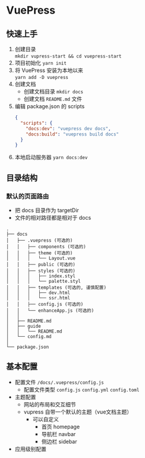 # VuePress

## 快速上手

1. 创建目录  
   `mkdir vupress-start && cd vuepress-start`
2. 项目初始化
   `yarn init`
3. 将 VuePress 安装为本地以来  
   `yarn add -D vuepress`
4. 创建文档
   - 创建文档目录 `mkdir docs`
   - 创建文档 `README.md` 文件
5. 编辑 package.json 的 scripts
   ```json
   {
     "scripts": {
       "docs:dev": "vuepress dev docs",
       "docs:build": "vuepress build docs"
     }
   }
   ```
6. 本地启动服务器
   `yarn docs:dev`

## 目录结构

### 默认的页面路由

- 把 docs 目录作为 targetDir
- 文件的相对路径都是相对于 docs

```
.
├── docs
│   ├── .vuepress (可选的)
│   │   ├── components (可选的)
│   │   ├── theme (可选的)
│   │   │   └── Layout.vue
│   │   ├── public (可选的)
│   │   ├── styles (可选的)
│   │   │   ├── index.styl
│   │   │   └── palette.styl
│   │   ├── templates (可选的, 谨慎配置)
│   │   │   ├── dev.html
│   │   │   └── ssr.html
│   │   ├── config.js (可选的)
│   │   └── enhanceApp.js (可选的)
│   │
│   ├── README.md
│   ├── guide
│   │   └── README.md
│   └── config.md
│
└── package.json
```

## 基本配置

- 配置文件 `/docs/.vuepress/config.js`
  - 配置文件类型 `config.js` `config.yml` `config.toml`
- 主题配置
  - 网站的布局和交互细节
  - vupress 自带一个默认的主题（vue文档主题）
    - 可以自定义
      - 首页 homepage
      - 导航栏 navbar
      - 侧边栏 sidebar
- 应用级别配置